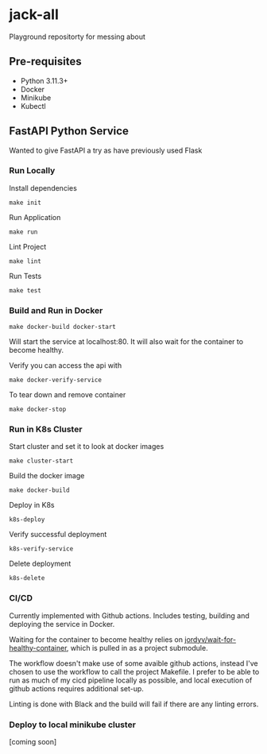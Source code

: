 # jack-all
Playground repositorty for messing about

## Pre-requisites
* Python 3.11.3+
* Docker
* Minikube
* Kubectl

## FastAPI Python Service
Wanted to give FastAPI a try as have previously used Flask

### Run Locally
Install dependencies
```
make init
```

Run Application
```
make run
```

Lint Project
```
make lint
```

Run Tests
```
make test
```

### Build and Run in Docker

```
make docker-build docker-start
```

Will start the service at localhost:80. It will also wait for the container to become healthy.

Verify you can access the api with

```
make docker-verify-service
```

To tear down and remove container

```
make docker-stop
```

### Run in K8s Cluster
Start cluster and set it to look at docker images
```
make cluster-start
```

Build the docker image

```
make docker-build
```

Deploy in K8s
```
k8s-deploy
```

Verify successful deployment
```
k8s-verify-service
```

Delete deployment
```
k8s-delete
```


### CI/CD
Currently implemented with Github actions. Includes testing, building and deploying the service in Docker.

Waiting for the container to become healthy relies on [jordyv/wait-for-healthy-container](https://github.com/jordyv/wait-for-healthy-container), which is pulled in as a project submodule.

The workflow doesn't make use of some avaible github actions, instead I've chosen to use the workflow to call the project Makefile. I prefer to be able to run as much of my cicd pipeline locally as possible, and local execution of github actions requires additional set-up.

Linting is done with Black and the build will fail if there are any linting errors.

### Deploy to local minikube cluster
[coming soon]
